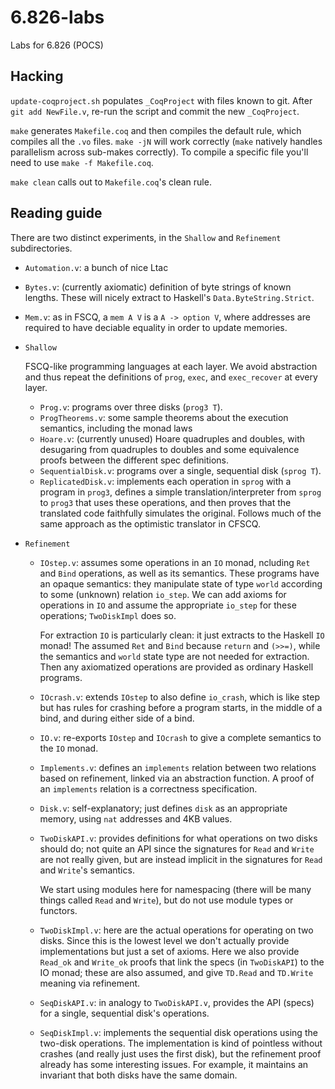 # 6.826-labs
Labs for 6.826 (POCS)

## Hacking

`update-coqproject.sh` populates `_CoqProject` with files known to git. After
`git add NewFile.v`, re-run the script and commit the new `_CoqProject`.

`make` generates `Makefile.coq` and then compiles the default rule, which
compiles all the `.vo` files. `make -jN` will work correctly (`make` natively
handles parallelism across sub-makes correctly). To compile a specific file
you'll need to use `make -f Makefile.coq`.

`make clean` calls out to `Makefile.coq`'s clean rule.

## Reading guide

There are two distinct experiments, in the `Shallow` and `Refinement`
subdirectories.

* `Automation.v`: a bunch of nice Ltac
* `Bytes.v`: (currently axiomatic) definition of byte strings of known lengths.
  These will nicely extract to Haskell's `Data.ByteString.Strict`.
* `Mem.v`: as in FSCQ, a `mem A V` is a `A -> option V`, where addresses are
  required to have deciable equality in order to update memories.
* `Shallow`

  FSCQ-like programming languages at each layer. We avoid abstraction and thus
  repeat the definitions of `prog`, `exec`, and `exec_recover` at every layer.

  - `Prog.v`: programs over three disks (`prog3 T`).
  - `ProgTheorems.v`: some sample theorems about the execution semantics,
    including the monad laws
  - `Hoare.v`: (currently unused) Hoare quadruples and doubles, with desugaring
    from quadruples to doubles and some equivalence proofs between the different
    spec definitions.
  - `SequentialDisk.v`: programs over a single, sequential disk (`sprog T`).
  - `ReplicatedDisk.v`: implements each operation in `sprog` with a program in
    `prog3`, defines a simple translation/interpreter from `sprog` to `prog3`
    that uses these operations, and then proves that the translated code
    faithfully simulates the original. Follows much of the same approach as the
    optimistic translator in CFSCQ.

* `Refinement`
  - `IOstep.v`: assumes some operations in an `IO` monad, ncluding `Ret` and
    `Bind` operations, as well as its semantics. These programs have an opaque
    semantics: they manipulate state of type `world` according to some (unknown)
    relation `io_step`. We can add axioms for operations in `IO` and assume
    the appropriate `io_step` for these operations; `TwoDiskImpl` does so.

    For extraction `IO` is particularly clean: it just extracts to the Haskell
    `IO` monad! The assumed `Ret` and `Bind` because `return` and `(>>=)`, while
    the semantics and `world` state type are not needed for extraction. Then any
    axiomatized operations are provided as ordinary Haskell programs.
  - `IOcrash.v`: extends `IOstep` to also define `io_crash`, which is like step
    but has rules for crashing before a program starts, in the middle of a bind,
    and during either side of a bind.
  - `IO.v`: re-exports `IOstep` and `IOcrash` to give a complete semantics to
    the `IO` monad.
  - `Implements.v`: defines an `implements` relation between two relations based
    on refinement, linked via an abstraction function. A proof of an
    `implements` relation is a correctness specification.
  - `Disk.v`: self-explanatory; just defines `disk` as an appropriate memory,
    using `nat` addresses and 4KB values.
  - `TwoDiskAPI.v`: provides definitions for what operations on two disks should
    do; not quite an API since the signatures for `Read` and `Write` are not
    really given, but are instead implicit in the signatures for `Read` and
    `Write`'s semantics.

    We start using modules here for namespacing (there will be many things
    called `Read` and `Write`), but do not use module types or functors.
  - `TwoDiskImpl.v`: here are the actual operations for operating on two disks.
    Since this is the lowest level we don't actually provide implementations but
    just a set of axioms. Here we also provide `Read_ok` and `Write_ok` proofs
    that link the specs (in `TwoDiskAPI`) to the IO monad; these are also
    assumed, and give `TD.Read` and `TD.Write` meaning via refinement.
  - `SeqDiskAPI.v`: in analogy to `TwoDiskAPI.v`, provides the API (specs) for a
    single, sequential disk's operations.
  - `SeqDiskImpl.v`: implements the sequential disk operations using the
    two-disk operations. The implementation is kind of pointless without crashes
    (and really just uses the first disk), but the refinement proof already has
    some interesting issues. For example, it maintains an invariant that both
    disks have the same domain.
